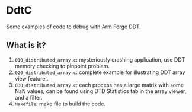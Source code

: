 # DdtC

Some examples of code to debug with Arm Forge DDT.

## What is it?
1. `010_distributed_array.c`: mysteriously crashing application, use DDT
    memory checking to pinpoint problem.
1. `020_distributed_array.c`: complete example for illustrating DDT array
    view feature..
1. `030_distributed_array.c`: each process has a large matrix with some
    NaN values, can be found using DTD Statistics tab in the array viewer,
    and a filter.
1. `Makefile`: make file to build the code.
